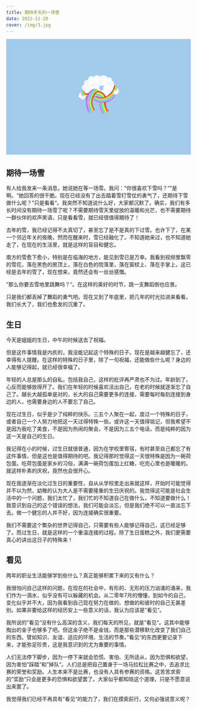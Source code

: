 ```yaml
---
title: 期待冬天的一场雪
date: 2022-11-20
cover: /img/3.jpg
---
```


![cover](/img/3.jpg)

## 期待一场雪

有人给我发来一条消息，她说她在等一场雪。我问：”你很喜欢下雪吗？“”是啊。“她回答的很干脆。现在已经没有了出去踏着雪打雪仗的勇气了，还期待下雪做什么呢？”只是看看“。我突然不知道说什么好，大家都沉默了。确实，我们有多长时间没有期待一场雪了呢？不需要期待雪天里绽放的温暖和光芒，也不需要期待一群伙伴的欢声笑语，只是看看雪，就已经很值得期待了！

去年的雪，我已经记得不太真切了，甚至忘了是不是真的下过雪。也许下了，在某一个邻近年关的夜晚，然而在醒来时，雪已经融化了。不知道她来过，也不知道她走了，在现在的生活里，就是这样的盲目和健忘。

南方的雪愈下愈小，特别是在临海的地方，能见到雪已是万幸。我看到视频里飘零的雪花，落在黑色的房顶上，落在白色的院落里，落在窗棂上、落在手掌上，这已经是去年的雪了，现在想来，竟然还会有一丝丝感慨。

”那么你要去雪地里跳舞吗？“。在这样的美好的时节，跳一支舞蹈倒也应景。

只是我们都丢掉了舞蹈的勇气吧。现在又到了年底里，把几年的时光拉进来看看，我们长大了，我们也愈发的沉重了。

## 生日

今天是姐姐的生日，中午的时候送去了祝福。

但是这件事情我是内疚的，我没能记起这个特殊的日子。现在是越来越健忘了，还幸得有人提醒。在这样的特殊的日子里，除了一句祝福，还能做些什么呢？身边的人能够记得起，就已经很幸福了。

年轻的人总是那么的自私，包括我自己，这样的批评再严肃也不为过。年龄到了，心反而能够放得开了。我们在年轻的时候喜欢活出自己，在老的时候就逐渐忘了自己了。越长大越孤单是对的，长大的自己需要更多的连接，需要每时每刻连接到身边的人，也需要身边的人不要忘了自己。

现在过生日，似乎是少了纯粹的快乐。三五个人聚在一起，度过一个特殊的日子，或者自己一个人努力地把这一天过得特殊一些。或许这一天值得铭记，但我希望不是因为我吃了美食，不是因为热闹的聚会，不是因为三五个电话，而是纯粹的因为这一天是自己的生日。

我记得在小的时候，过生日就很普通，因为在学校里寄宿，有时甚至自己都忘了有这件事情，但是这也是值得期待的吧。我记得那时觉得这一天很特殊是因为一碗荷包蛋。吃荷包蛋是家乡的习俗，满满一碗荷包蛋加上红糖，吃完心里也是暖暖的。就这样朴素的庆祝，竟然也会很开心。

现在我逐渐在淡化过生日的重要性，自从从学校里走出来就这样，开始时可能觉得并不以为然，幼稚的认为大人是不需要隆重的生日庆祝的。我觉得这可能是社会生活中的一个问题，我们太忙了，我们忙的不知道自己在做什么，不知道要做什么！我意识到自己的这个错误的想法，我们可能会淡忘，但是我们绝不可以一直淡忘下去。做一个健忘的人并不好，因为连接确实很重要。

我们不需要这个繁杂的世界记得自己，只需要有些人能够记得自己，这已经足够了。而过生日，就是这样的一个重温连接的过程。除了生日蛋糕之外，我们更需要真心的讲出这日子的特殊来！

## 看见

两年的职业生活能够学到些什么？真正能够积累下来的又有什么？

我很怕问自己这样的问题，在现在的社会中，有形的、无形的压力汹涌的涌来，我们作为一滴水，似乎没有可以躲藏的机会。从二零年7月的懵懂，到如今的自己，变化似乎并不大，因为我看到自己现在努力在做的、想做的和彼时的自己无甚差别。如果非要给这样的经历安上一些意义的话，我认为应该是”看见“。

我所说的”看见“没有什么高深的含义，我们每天的所见，就是”看见“。这其中能够掏出的金子也够多了吧。但这金子绝不是金钱，而是那些潜移默化改变了我们自己的东西。譬如知识、友谊、适应的环境、生活的节奏。”看见“的东西更要记录下来，才能弥足珍贵，这是我意识到的尤为重要的事情。

人们无法停下脚步，因为一停下来就会恐慌、害怕、无所适从，因为恐惧和欲望，因为害怕”踩踏“和”掉队“。人们总是把自己置身于一场马拉松比赛之中，去追求比赛的荣誉和奖励。人生本来不是比赛，也没有人具有参赛的资格。这苦苦求索的”奖励“只会是更多的恐惧和欲望罢了。大家似乎都知晓这个道理，只是不愿意说出来罢了。

我觉得我们已经不再具有”看见“的能力了，我们在摸索前行，又何必强说意义呢？
